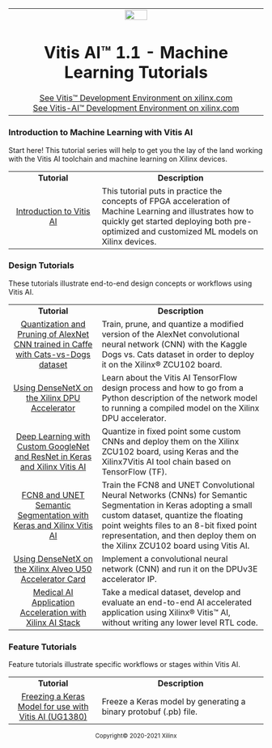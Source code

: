 <table class="sphinxhide">
 <tr width="100%">
    <td align="center"><img src="https://www.xilinx.com/content/dam/xilinx/imgs/press/media-kits/corporate/xilinx-logo.png" width="30%"/><h1>Vitis AI™ 1.1 - Machine Learning Tutorials</h1>
    <a href="https://www.xilinx.com/products/design-tools/vitis.html">See Vitis™ Development Environment on xilinx.com</br></a>
    <a href="https://www.xilinx.com/products/design-tools/vitis/vitis-ai.html">See Vitis-AI™ Development Environment on xilinx.com</a>
    </td>
 </tr>
</table>

### Introduction to Machine Learning with Vitis AI

Start here! This tutorial series will help to get you the lay of the land working with the
Vitis AI toolchain and machine learning on Xilinx devices.

 <table style="width:100%">
 <tr>
 <td width="35%" align="center"><b>Tutorial</b>
 <td width="65%" align="center"><b>Description</b>
 </tr>
 <tr>
 <td align="center"><a href="./Introduction/README.md">Introduction to Vitis AI</a></td>
 <td>This tutorial puts in practice the concepts of FPGA acceleration of Machine Learning and illustrates how to
 quickly get started deploying both pre-optimized and customized ML models on Xilinx devices.</td>
 </tr>
 </table>

 ### Design Tutorials

These tutorials illustrate end-to-end design concepts or workflows using Vitis AI.

 <table style="width:100%">
 <tr>
 <td width="35%" align="center"><b>Tutorial</b>
 <td width="65%" align="center"><b>Description</b>
 </tr>
 <tr>
 <td align="center">
   <a href="./Design_Tutorials/01-caffe_cats_vs_dogs/README.md">Quantization and Pruning of AlexNet CNN trained in Caffe with Cats-vs-Dogs dataset</a>
 </td>
 <td>Train, prune, and quantize a modified version of the AlexNet convolutional neural network (CNN) with the Kaggle Dogs vs. Cats dataset in order to deploy it on the Xilinx® ZCU102 board.</td>
 </tr>
  <tr>
 <td align="center">
   <a href="./Design_Tutorials/03-using_densenetx/README.md">Using DenseNetX on the Xilinx DPU Accelerator</a>
 </td>
 <td>Learn about the Vitis AI TensorFlow design process and how to go from a Python description of the network model to running a compiled model on the Xilinx DPU accelerator.</td>
 </tr>
 <tr>
 <td align="center">
   <a href="./Design_Tutorials/04-Keras_GoogleNet_ResNet/README.md">Deep Learning with Custom GoogleNet and ResNet in Keras and Xilinx Vitis AI</a>
 </td>
 <td>Quantize in fixed point some custom CNNs and deploy them on the Xilinx ZCU102 board, using Keras and the Xilinx7Vitis AI tool chain based on TensorFlow (TF).</td>
 </tr>
 <tr>
 <td align="center">
   <a href="./Design_Tutorials/05-Keras_FCN8_UNET_segmentation/README.md">FCN8 and UNET Semantic Segmentation with Keras and Xilinx Vitis AI</a>
 </td>
 <td>Train the FCN8 and UNET Convolutional Neural Networks (CNNs) for Semantic Segmentation in Keras adopting a small custom dataset, quantize the floating point weights files to an 8-bit fixed point representation, and then deploy them on the Xilinx ZCU102 board using Vitis AI.</td>
 </tr>
 <tr>
 <td align="center">
   <a href="./Design_Tutorials/06-densenetx_DPUv3/README.md">Using DenseNetX on the Xilinx Alveo U50 Accelerator Card</a>
 </td>
 <td>Implement a convolutional neural network (CNN) and run it on the DPUv3E accelerator IP.</td>
 </tr>
  <tr>
  <td align="center">
   <a href="./Design_Tutorials/11-Medical-AI-acceleration/README.md">Medical AI Application Acceleration with Xilinx AI Stack</a>
 </td>
 <td>Take a medical dataset, develop and evaluate an end-to-end AI accelerated application using Xilinx® Vitis™ AI, without writing any lower level RTL code.
</td>
 </tr>
 </table>


 ### Feature Tutorials

 Feature tutorials illustrate specific workflows or stages within Vitis AI.

 <table style="width:100%">
 <tr>
 <td width="35%" align="center"><b>Tutorial</b>
 <td width="65%" align="center"><b>Description</b>
 </tr>
 <tr>
 <td align="center"><a href="./Feature_Tutorials/01-freezing_a_keras_model/README.md">Freezing a Keras Model for use with Vitis AI (UG1380)</a></td>
 <td>Freeze a Keras model by generating a binary protobuf (.pb) file.</td>
 </tr>

 </table>

</hr>
<p class="sphinxhide" align="center"><sup>Copyright&copy; 2020-2021 Xilinx</sup></p>
